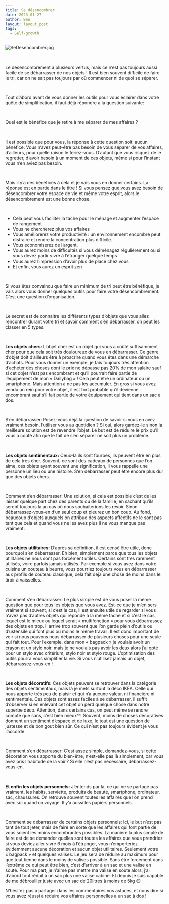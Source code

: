 ```yaml
---
title: Se désencombrer
date: 2023-01-27
author: Ben
layout: layout_post
tags:
  - Self-growth
---
```


<p class="p3"><img src="{{ "assets/img/SeDesencombrer.jpg" | relative_url }}" alt="SeDesencombrer.jpg"></p>
<p class="p4"><span class="s1"><b></b></span><br></p>
<p class="p2">Le désencombrement a plusieurs vertus, mais ce n’est pas toujours aussi facile de se débarrasser de nos objets ! Il est bien souvent difficile de faire le tri, car on ne sait pas toujours par où commencer ni de quoi se séparer. </p>
<p class="p5"><br></p>
<p class="p2">Tout d’abord avant de vous donner les outils pour vous éclairer dans votre quête de simplification, il faut déjà répondre à la question suivante:</p>
<p class="p5"><br></p>
<p class="p2">Quel est le bénéfice que je retire à me séparer de mes affaires ?</p>
<p class="p5"><br></p>
<p class="p2">Il est possible que pour vous, la réponse à cette question soit: aucun bénéfice. Vous n’avez peut-être pas besoin de vous séparer de vos affaires, d’ailleurs, pour quelle raison le feriez-vous. D’autant que vous risquez de le regretter, d’avoir besoin à un moment de ces objets, même si pour l’instant vous n’en aviez pas besoin.</p>
<p class="p5"><br></p>
<p class="p2">Mais il y’a des bénéfices à cela et je vais vous en donner certains. La réponse est en partie dans le titre ! Si vous pensez que vous avez besoin de désencombrer votre espace de vie et même votre esprit, alors le désencombrement est une bonne chose.</p>
<p class="p5"><br></p>
<ul class="ul1">
<li class="li2"><span class="s2"></span>Cela peut vous faciliter la tâche pour le ménage et augmenter l’espace de rangement</li>
<li class="li2"><span class="s2"></span>Vous ne chercherez plus vos affaires</li>
<li class="li2"><span class="s2"></span>Vous améliorerez votre productivité : un environnement encombré peut distraire et rendre la concentration plus difficile.</li>
<li class="li2"><span class="s2"></span>Vous économiserez de l’argent.</li>
<li class="li2"><span class="s2"></span>Vous aurez moins de difficultés si vous déménagez régulièrement ou si vous devez partir vivre à l’étranger quelque temps</li>
<li class="li2"><span class="s2"></span>Vous aurez l’impression d’avoir plus de place chez vous</li>
<li class="li2"><span class="s2"></span>Et enfin, vous aurez un esprit zen</li>
</ul>
<p class="p5"><br></p>
<p class="p2">Si vous êtes convaincu que faire un minimum de tri peut être bénéfique, je vais alors vous donner quelques outils pour faire votre désencombrement. C’est une question d’organisation.</p>
<p class="p5"><br></p>
<p class="p2">Le secret est de connaitre les différents types d’objets que vous allez rencontrer durant votre tri et savoir comment s’en débarrasser, on peut les classer en 5 types:</p>
<p class="p5"><br></p>
<p class="p2"><b>Les objets chers:</b> L’objet cher est un objet qui vous a coûté suffisamment cher pour que cela soit très douloureux de vous en débarrasser. Ce genre d’objet doit d’ailleurs être à proscrire quand vous êtes dans une démarche d’achats. Pour vous donner un exemple, je fais toujours très attention d’acheter des choses dont le prix ne dépasse pas 20% de mon salaire sauf si cet objet n’est pas encombrant et qu’il pourrait faire partie de l’équipement de mon « Dailybag » ! Cela peut être un ordinateur ou un smartphone. Mais attention à ne pas les accumuler. En gros si vous avez vendu un rein pour votre objet, il est fort probable qu’il devienne encombrant sauf s’il fait partie de votre équipement qui tient dans un sac à dos.</p>
<p class="p5"><span class="s3"></span><br></p>
<p class="p2"><span class="s3">S’en débarrasser:</span> Posez-vous déjà la question de savoir si vous en avez vraiment besoin, l’utiliser vous au quotidien ? Si oui, alors gardez-le sinon la meilleure solution est de revendre l’objet. Le but est de réduire le prix qu’il vous a coûté afin que le fait de s’en séparer ne soit plus un problème.</p>
<p class="p5"><b></b><br></p>
<p class="p2"><b>Les objets sentimentaux:</b> Ceux-là ils sont fourbes, ils peuvent être en plus de cela très cher. Souvent, ce sont des cadeaux de personnes que l’on aime, ces objets ayant souvent une signification, il vous rappelle une personne un lieu ou une histoire. S’en débarrasser peut être encore plus dur que des objets chers. </p>
<p class="p5"><span class="s3"></span><br></p>
<p class="p2"><span class="s3">Comment s’en débarrasser:</span> Une solution, si cela est possible c’est de les laisser quelque part chez des parents ou de la famille, en sachant qu’ils seront toujours là au cas où nous souhaiterions les revoir. Sinon débarrassez-vous-en d’un seul coup et pleurez un bon coup. Au fond, beaucoup d’objets auxquels on attribue des aspects affectifs ne le sont pas tant que cela et quand vous ne les avez plus il ne vous manque pas vraiment.</p>
<p class="p5"><b></b><br></p>
<p class="p2"><b>Les objets utilitaires:</b> D’après sa définition, il est censé être utile, donc pourquoi s’en débarrasser. Eh bien, simplement parce que tous les objets utilitaires ne nous sont pas forcément utiles. Certains sont très rarement utilisés, voire parfois jamais utilisés. Par exemple si vous avez dans votre cuisine un couteau à beurre, vous pourriez toujours vous en débarrasser aux profils de couteau classique, cela fait déjà une chose de moins dans le tiroir à vaisselles.</p>
<p class="p5"><span class="s3"></span><br></p>
<p class="p2"><span class="s3">Comment s’en débarrasser:</span> Le plus simple est de vous poser la même question que pour tous les objets que vous avez. Est-ce que je m’en sers vraiment si souvent, si c’est le cas, il est ensuite utile de regarder si vous n’avez pas d’autres objets qui réponde à la même tache et si c’est le cas, lequel est le mieux ou lequel serait « multifonction » pour vous débarrassez des objets en trop. Il arrive trop souvent que l’on garde plein d’outils ou d’ustensile qui font plus ou moins le même travail. Il est donc important de voir si nous pouvons nous débarrasser de plusieurs choses pour une seule qui fait tout. Pour l’exemple, dans mon « bagpack » je voulais avoir un crayon et un stylo noir, mais je ne voulais pas avoir les deux alors j’ai opté pour un stylo avec critérium, stylo noir et stylo rouge. L’optimisation des outils pourra vous simplifier la vie. Si vous n’utilisez jamais un objet, débarrassez-vous-en !</p>
<p class="p5"><br></p>
<p class="p2"><b>Les objets décoratifs:</b> Ces objets peuvent se retrouver dans la catégorie des objets sentimentaux, mais là je mets surtout la déco IKEA. Celle qui nous apporte très peu de plaisir et qui n’a aucune valeur, ni financière ni sentimentale. Ces objets sont assez faciles à se débarrasser, il suffit d’observer si en enlevant cet objet on perd quelque chose dans notre superbe déco. Attention, dans certains cas, on peut même se rendre compte que sans, c’est bien mieux^^. Souvent, moins de choses décoratives donnent un sentiment d’espace et de luxe, le tout est une question de justesse et de bon gout bien sûr. Ce qui n’est pas toujours évident je vous l’accorde.</p>
<p class="p5"><span class="s3"></span><br></p>
<p class="p2"><span class="s3">Comment s’en débarrasser:</span> C’est assez simple, demandez-vous, si cette décoration vous apporte du bien-être, n’est-elle pas là simplement, car vous avez pris l’habitude de la voir ? Si elle n’est pas nécessaire, débarrassez-vous-en.</p>
<p class="p5"><br></p>
<p class="p2"><b>Et enfin les objets personnels:</b> J’entends par là, ce qui ne se partage pas vraiment, les habits, serviette, produits de beauté, smartphone, ordinateur, sac, chaussures. On retrouve souvent toutes les affaires que l’on prend avec soi quand on voyage. Il y’a aussi les papiers personnels.</p>
<p class="p5"><span class="s3"></span><br></p>
<p class="p2"><span class="s3">Comment se débarrasser de certains objets personnels:</span> Ici, le but n’est pas tant de tout jeter, mais de faire en sorte que les affaires qui font partie de vous soient les moins encombrantes possibles. La manière la plus simple de faire est de se demander quelles sont toutes les affaires que vous prendriez si vous deviez aller vivre 6 mois à l’étranger, vous n’emporteriez évidemment aucune décoration et aucun objet utilitaires. Seulement votre « bagpack » et quelques valises. Le jeu sera de réduire au maximum pour que tout tienne dans le moins de valises possible. Sans être forcément dans l’extrême ce qui peut être bien, c’est d’arriver à un sac et une valise en soute. Pour ma part, je n’aime pas mettre ma valise en soute alors, j’ai d’abord tout réduit à un sac plus une valise cabine. Et depuis je suis capable de me débrouiller juste avec un sac de 20litres à moins de 5kg <span class="s4">😉</span></p>
<p class="p2">N’hésitez pas à partager dans les commentaires vos astuces, et nous dire si vous avez réussi à réduire vos affaires personnelles à un sac à dos !</p>
<p class="p6"><br></p>


